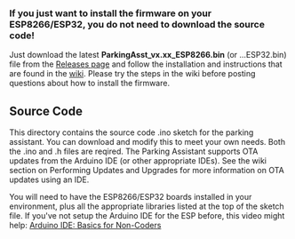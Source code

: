 ### If you just want to install the firmware on your ESP8266/ESP32, you do not need to download the source code!
Just download the latest **ParkingAsst_vx.xx_ESP8266.bin** (or ...ESP32.bin) file from the [Releases page](https://github.com/Resinchem/ESP-Parking-Assistant/releases) and follow the installation and instructions that are found in the [wiki](https://github.com/Resinchem/ESP-Parking-Assistant/wiki).  Please try the steps in the wiki before posting questions about how to install the firmware.

## Source Code
This directory contains the source code .ino sketch for the parking assistant.  You can download and modify this to meet your own needs.  Both the .ino and .h files are reqired. The Parking Assistant supports OTA updates from the Arduino IDE (or other appropriate IDEs).  See the wiki section on Performing Updates and Upgrades for more information on OTA updates using an IDE.

You will need to have the ESP8266/ESP32 boards installed in your environment, plus all the appropriate libraries listed at the top of the sketch file.  If you've not setup the Arduino IDE for the ESP before, this video might help: [Arduino IDE: Basics for Non-Coders](https://youtu.be/KS5HOJat88k)
